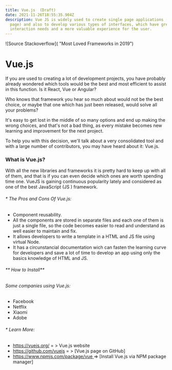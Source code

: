 ```yaml
---
title: Vue.js  (Draft)
date: 2021-11-26T18:55:35.904Z
description: Vue JS is widely used to create single page applications (single
  page) and also to develop various types of interfaces, which have greater
  interaction needs and a more valuable experience for the user.
---
```

![Source Stackoverflow]( "Most Loved Frameworks in 2019")

# **Vue.js**

If you are used to creating a lot of development projects, you have probably already wondered which tools would be the best and most efficient to assist in this function. Is it React, Vue or Angular?

Who knows that framework you hear so much about would not be the best choice, or maybe that one which has just been released,  would solve all your problems?

It's easy to get lost in the middle of so many options and end up making the wrong choices, and that's not a bad thing, as every mistake becomes new learning and improvement for the next project.

To help you with this decision, we'll talk about a very consolidated tool and with a large number of contributors, you may have heard about it: Vue.js.

### **What is Vue.js?**

With all the new libraries and frameworks it is pretty hard to keep up with all of them, and that is if you can even decide which ones are worth spending time one. VueJS is gaining continuous popularity lately and considered as one of the best JavaScript (JS ) framework.

###### \* The Pros and Cons Of Vue.js:

* Component reusability.
* All the components are stored in separate files and each one of them is just a single file, so the code becomes easier to read and understand as well easier to maintain and fix.
* It allows developers to write a template in a HTML and  JS file using virtual Node.
* It has a circunstancial documentation wich can fasten the learning curve for developers and save a lot of time to develop an app using only the basics knowledge of HTML and JS.

###### \*\* How to Install\*\*

###### Some companies using Vue.js:

* Facebook
* Netflix
* Xiaomi
* Adobe

###### \* Learn More:

* <https://vuejs.org/>   = > Vue.js website
* <https://github.com/vuejs>   = > \[Vue.js page on GitHub]
* [https://www.npmjs.com/package/vue ](https://www.npmjs.com/package/vue)  => \[Install Vue.js via NPM package manager]